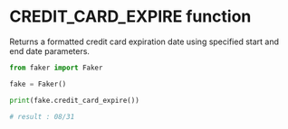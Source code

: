 # **CREDIT_CARD_EXPIRE** function

Returns a formatted credit card expiration date using specified start and end date parameters.

```py
from faker import Faker

fake = Faker()

print(fake.credit_card_expire())

# result : 08/31
```
